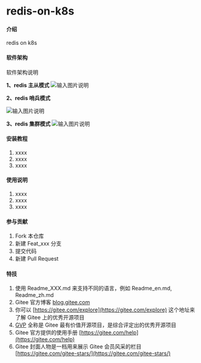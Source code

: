 # redis-on-k8s

#### 介绍
redis on k8s

#### 软件架构
软件架构说明

 **1、redis 主从模式** 
![输入图片说明](https://foruda.gitee.com/images/1667579405022241538/dd2d734a_1350539.png "屏幕截图")

 **2、redis 哨兵模式** 

![输入图片说明](https://foruda.gitee.com/images/1667579430608982520/75593f31_1350539.png "屏幕截图")

 **3、redis 集群模式** 
![输入图片说明](https://foruda.gitee.com/images/1667579473159366947/cdfb0673_1350539.png "屏幕截图")

#### 安装教程

1.  xxxx
2.  xxxx
3.  xxxx

#### 使用说明

1.  xxxx
2.  xxxx
3.  xxxx

#### 参与贡献

1.  Fork 本仓库
2.  新建 Feat_xxx 分支
3.  提交代码
4.  新建 Pull Request


#### 特技

1.  使用 Readme\_XXX.md 来支持不同的语言，例如 Readme\_en.md, Readme\_zh.md
2.  Gitee 官方博客 [blog.gitee.com](https://blog.gitee.com)
3.  你可以 [https://gitee.com/explore](https://gitee.com/explore) 这个地址来了解 Gitee 上的优秀开源项目
4.  [GVP](https://gitee.com/gvp) 全称是 Gitee 最有价值开源项目，是综合评定出的优秀开源项目
5.  Gitee 官方提供的使用手册 [https://gitee.com/help](https://gitee.com/help)
6.  Gitee 封面人物是一档用来展示 Gitee 会员风采的栏目 [https://gitee.com/gitee-stars/](https://gitee.com/gitee-stars/)
